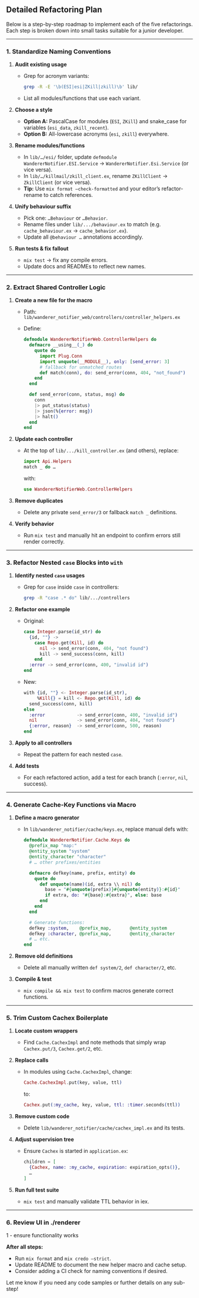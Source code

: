 ## Detailed Refactoring Plan

Below is a step-by-step roadmap to implement each of the five refactorings. Each step is broken down into small tasks suitable for a junior developer.

---

### 1. Standardize Naming Conventions

1. **Audit existing usage**

   - Grep for acronym variants:
     ```bash
     grep -R -E '\b(ESI|esi|ZKill|zkill)\b' lib/
     ```
   - List all modules/functions that use each variant.

2. **Choose a style**

   - **Option A:** PascalCase for modules (`ESI`, `ZKill`) and snake_case for variables (`esi_data`, `zkill_recent`).
   - **Option B:** All-lowercase acronyms (`esi`, `zkill`) everywhere.

3. **Rename modules/functions**

   - In `lib/…/esi/` folder, update `defmodule WandererNotifier.ESI.Service` → `WandererNotifier.Esi.Service` (or vice versa).
   - In `lib/…/killmail/zkill_client.ex`, rename `ZKillClient` → `ZkillClient` (or vice versa).
   - **Tip:** Use `mix format —check-formatted` and your editor’s refactor-rename to catch references.

4. **Unify behaviour suffix**

   - Pick one: `…Behaviour` or `…Behavior`.
   - Rename files under `lib/.../behaviour.ex` to match (e.g. `cache_behaviour.ex` → `cache_behavior.ex`).
   - Update all `@behaviour …` annotations accordingly.

5. **Run tests & fix fallout**
   - `mix test` → fix any compile errors.
   - Update docs and READMEs to reflect new names.

---

### 2. Extract Shared Controller Logic

1. **Create a new file for the macro**

   - Path: `lib/wanderer_notifier_web/controllers/controller_helpers.ex`
   - Define:

     ```elixir
     defmodule WandererNotifierWeb.ControllerHelpers do
       defmacro __using__(_) do
         quote do
           import Plug.Conn
           import unquote(__MODULE__), only: [send_error: 3]
           # fallback for unmatched routes
           def match(conn), do: send_error(conn, 404, "not_found")
         end
       end

       def send_error(conn, status, msg) do
         conn
         |> put_status(status)
         |> json(%{error: msg})
         |> halt()
       end
     end
     ```

2. **Update each controller**

   - At the top of `lib/.../kill_controller.ex` (and others), replace:
     ```elixir
     import Api.Helpers
     match _ do …
     ```
     with:
     ```elixir
     use WandererNotifierWeb.ControllerHelpers
     ```

3. **Remove duplicates**

   - Delete any private `send_error/3` or fallback `match _` definitions.

4. **Verify behavior**
   - Run `mix test` and manually hit an endpoint to confirm errors still render correctly.

---

### 3. Refactor Nested `case` Blocks into `with`

1. **Identify nested `case` usages**

   - Grep for `case` inside `case` in controllers:
     ```bash
     grep -R "case .* do" lib/.../controllers
     ```

2. **Refactor one example**

   - Original:
     ```elixir
     case Integer.parse(id_str) do
       {id, ""} ->
         case Repo.get(Kill, id) do
           nil -> send_error(conn, 404, "not found")
           kill -> send_success(conn, kill)
         end
       :error -> send_error(conn, 400, "invalid id")
     end
     ```
   - New:
     ```elixir
     with {id, ""} <- Integer.parse(id_str),
          %Kill{} = kill <- Repo.get(Kill, id) do
       send_success(conn, kill)
     else
       :error            -> send_error(conn, 400, "invalid id")
       nil               -> send_error(conn, 404, "not found")
       {:error, reason}  -> send_error(conn, 500, reason)
     end
     ```

3. **Apply to all controllers**

   - Repeat the pattern for each nested `case`.

4. **Add tests**
   - For each refactored action, add a test for each branch (`:error`, `nil`, success).

---

### 4. Generate Cache-Key Functions via Macro

1. **Define a macro generator**

   - In `lib/wanderer_notifier/cache/keys.ex`, replace manual defs with:

     ```elixir
     defmodule WandererNotifier.Cache.Keys do
       @prefix_map "map:"
       @entity_system "system"
       @entity_character "character"
       # … other prefixes/entities

       defmacro defkey(name, prefix, entity) do
         quote do
           def unquote(name)(id, extra \\ nil) do
             base = "#{unquote(prefix)}#{unquote(entity)}:#{id}"
             if extra, do: "#{base}:#{extra}", else: base
           end
         end
       end

       # Generate functions:
       defkey :system,    @prefix_map,       @entity_system
       defkey :character, @prefix_map,       @entity_character
       # … etc.
     end
     ```

2. **Remove old definitions**

   - Delete all manually written `def system/2`, `def character/2`, etc.

3. **Compile & test**
   - `mix compile && mix test` to confirm macros generate correct functions.

---

### 5. Trim Custom Cachex Boilerplate

1. **Locate custom wrappers**

   - Find `Cache.CachexImpl` and note methods that simply wrap `Cachex.put/3`, `Cachex.get/2`, etc.

2. **Replace calls**

   - In modules using `Cache.CachexImpl`, change:
     ```elixir
     Cache.CachexImpl.put(key, value, ttl)
     ```
     to:
     ```elixir
     Cachex.put(:my_cache, key, value, ttl: :timer.seconds(ttl))
     ```

3. **Remove custom code**

   - Delete `lib/wanderer_notifier/cache/cachex_impl.ex` and its tests.

4. **Adjust supervision tree**

   - Ensure `Cachex` is started in `application.ex`:
     ```elixir
     children = [
       {Cachex, name: :my_cache, expiration: expiration_opts()},
       …
     ]
     ```

5. **Run full test suite**
   - `mix test` and manually validate TTL behavior in iex.

---

### 6. Review UI in ./renderer

1 - ensure functionality works

**After all steps:**

- Run `mix format` and `mix credo —strict`.
- Update README to document the new helper macro and cache setup.
- Consider adding a CI check for naming conventions if desired.

Let me know if you need any code samples or further details on any sub-step!

